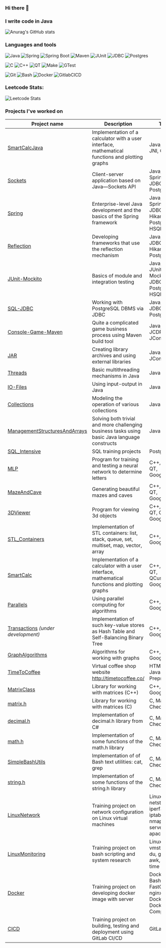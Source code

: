 ### Hi there 👋
### I write code in Java
![Anurag's GitHub stats](https://github-readme-stats.vercel.app/api?username=abceff&show_icons=true)

### Languages and tools
![Java](https://img.shields.io/badge/Java-1E7775?style=for-the-badge&logo=java&logoColor=E9D54D)
![Spring](https://img.shields.io/badge/-Spring-1E7775?style=for-the-badge&logo=Spring)
![Spring Boot](https://img.shields.io/badge/-Spring_boot-1E7775?style=for-the-badge&logo=SpringBoot)
![Maven](https://img.shields.io/badge/-Maven-1E7775?style=for-the-badge&logo=apache&logoColor=6296CC)
![JUnit](https://img.shields.io/badge/-JUnit5-1E7775?style=for-the-badge&logo=JUnit5&logoColor=F88C00)
![JDBC](https://img.shields.io/badge/-JDBC-1E7775?style=for-the-badge&logo=JDBC&logoColor=6296CC)
![Postgres](https://img.shields.io/badge/-PostgreSQL-1E7775?style=for-the-badge&logo=PostgreSQL&logoColor=6296CC)


![C](https://img.shields.io/badge/-C-1E7775?style=for-the-badge&logo=C&logoColor=6296CC)
![C++](https://img.shields.io/badge/-C++-1E7775?style=for-the-badge&logo=C%2b%2b&logoColor=6296CC)
![QT](https://img.shields.io/badge/-QT-1E7775?style=for-the-badge&logo=QT&logoColor=6296CC)
![Make](https://img.shields.io/badge/-Make-1E7775?style=for-the-badge&logo=Make&logoColor=6296CC)
![GTest](https://img.shields.io/badge/-GTest-1E7775?style=for-the-badge&logo=GTest&logoColor=6296CC)


![Git](https://img.shields.io/badge/-GIT-1E7775?style=for-the-badge&logo=GIT&logoColor=F88C00)
![Bash](https://img.shields.io/badge/-Bash-1E7775?style=for-the-badge&logo=Bash&logoColor=6296CC)
![Docker](https://img.shields.io/badge/-Docker-1E7775?style=for-the-badge&logo=Docker&logoColor=6296CC)
![GitlabCICD](https://img.shields.io/badge/-GitlabCICD-1E7775?style=for-the-badge&logo=GitlabCICD&logoColor=6296CC)

### Leetcode Stats:

![Leetcode Stats](https://leetcard.jacoblin.cool/abceff?theme=light)


### Projects I've worked on
| Project name | Description | Tools |
|-|-|-|
| [SmartCalcJava](https://github.com/abceff/SmartCalcJava) | Implementation of a calculator with a user interface, mathematical functions and plotting graphs | Java, Swing, JNI, C++
| [Sockets](https://github.com/abceff/Sockets) | Client-server application based on Java—Sockets API | Java, Maven, Spring, JDBC, Postgresql
| [Spring](https://github.com/abceff/Spring) | Enterprise-level Java development and the basics of the Spring framework | Java, Maven, Spring, JDBC, HikariCP, Postgresql, HSQLDB
| [Reflection](https://github.com/abceff/Reflection) | Developing frameworks that use the reflection mechanism | Java, Maven, JDBC, HikariCP, Postgresql
| [JUnit-Mockito](https://github.com/abceff/JUnit-Mockito) | Basics of module and integration testing | Java, Maven, JUnit, Mockito, JDBC, Postgresql, HSQLDB
| [SQL-JDBC](https://github.com/abceff/SQL-JDBC) | Working with PostgreSQL DBMS via JDBC | Java, Maven, JDBC, Postgresql
| [Console-Game-Maven](https://github.com/abceff/Console-Game-Maven) | Quite a complicated game business process using Maven build tool | Java, Maven, JCDP, JCommander
| [JAR](https://github.com/abceff/JAR) | Creating library archives and using external libraries | Java, JCDP, JCommander
| [Threads](https://github.com/abceff/Threads) | Basic multithreading mechanisms in Java | Java
| [IO-Files](https://github.com/abceff/IO-Files) | Using input-output in Java | Java
| [Collections](https://github.com/abceff/OOP-Collections) | Modeling the operation of various collections | Java
| [ManagementStructuresAndArrays](https://github.com/abceff/ManagementStructuresAndArrays) | Solving both trivial and more challenging business tasks using basic Java language constructs | Java
| [SQL_Intensive](https://github.com/abceff/SQL_Intensive)    | SQL training projects | Postgresql |
| [MLP](https://github.com/abceff/MLP) | Program for training and testing a neural network to determine letters                           | C++, Make, QT, GoogleTest                                                 |
| [MazeAndCave](https://github.com/abceff/MazeAndCave)     | Generating beautiful mazes and caves                                                             | C++, Make, QT, GoogleTest                                                 |
| [3DViewer](https://github.com/abceff/3DViewer)        | Program for viewing 3d objects                                                                   | C++, Make, QT, OpenGL, GoogleTest                                         |
| [STL_Containers](https://github.com/abceff/STL_Containers)  | Implementation of STL containers: list, stack, queue, set, multiset, map, vector, array          | C++, Make, GoogleTest                                                     |
| [SmartCalc](https://github.com/abceff/SmartCalc)       | Implementation of a calculator with a user interface, mathematical functions and plotting graphs | C++, Make, QT, QCustomPlot, GoogleTest                                    |
| [Parallels](https://github.com/abceff/Parallels)     | Using parallel computing for algorithms | C++, Make, GoogleTest                                    |
| [Transactions](https://github.com/abceff/Transactions) *(under development)*      | Implementation of such key-value stores as Hash Table and Self-Balancing Binary Tree | C++, Make, GoogleTest                                    |
| [GraphAlgorithms](https://github.com/abceff/GraphAlgorithms)       | Algorithms for working with graphs | C++, Make, GoogleTest                                    |
| [TimeToCoffee](https://github.com/abceff/TimeToCoffee)    | Virtual coffee shop website http://timetocoffee.co/                                              | HTML, SCSS, JavaScript, Prepros                                           |
| [MatrixClass](https://github.com/abceff/MatrixClass)     | Library for working with matrices (C++)                                                          | C++, Make, GoogleTest                                                     |
| [matrix.h](https://github.com/abceff/matrix.h)        | Library for working with matrices (C)                                                            | C, Make, Check tests                                                      |
| [decimal.h](https://github.com/abceff/decimal.h)       | Implementation of decimal.h library from C#                                                      | C, Make, Check tests                                                      |
| [math.h](https://github.com/abceff/math.h)          | Implementation of some functions of the math.h library                                           | C, Make, Check tests                                                      |
| [SimpleBashUtils](https://github.com/abceff/SimpleBashUtils) | Implementation of of Bash text utilities: cat, grep                                              | C, Make, Check tests                                                      |
| [string.h](https://github.com/abceff/string.h)        | Implementation of some functions of the string.h library                                         | C, Make, Check tests                                                      |
| [LinuxNetwork](https://github.com/abceff/LinuxNetwork)    | Training project on network configuration on Linux virtual machines                              | Linux, ipcalc, netstat, iperf3, iptables, nmap, dhcp server, apache2, ssh |
| [LinuxMonitoring](https://github.com/abceff/LinuxMonitoring) | Training project on bash scripting and system research                                           | Linux, Bash, vmstat, find, du, grep, awk, sort, time                      |
| [Docker](https://github.com/abceff/Docker)          | Training project on developing docker image with server                                          | Docker, Bash, C, FastCgi, nginx, Dockle, Docker Compose                   |
| [CICD](https://github.com/abceff/CICD)            | Training project on building, testing and deployment using GitLab CI/CD                          | GitLab CI/CD                                                              |
